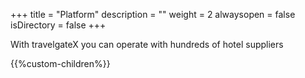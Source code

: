 +++
title = "Platform"
description = ""
weight = 2
alwaysopen = false
isDirectory = false
+++

With travelgateX you can operate with hundreds of hotel suppliers

{{%custom-children%}}